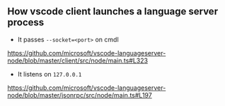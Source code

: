 ## How vscode client launches a language server process

- It passes `--socket=<port>` on cmdl

https://github.com/microsoft/vscode-languageserver-node/blob/master/client/src/node/main.ts#L323

- It listens on `127.0.0.1`

https://github.com/microsoft/vscode-languageserver-node/blob/master/jsonrpc/src/node/main.ts#L197
